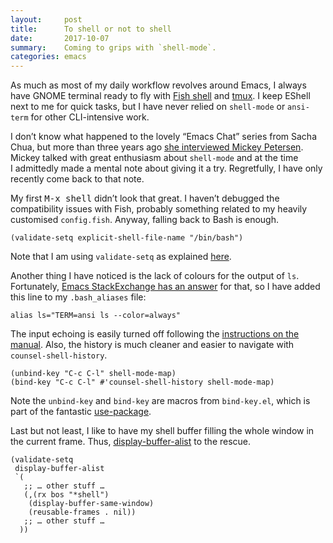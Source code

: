 ```yaml
---
layout:     post
title:      To shell or not to shell
date:       2017-10-07
summary:    Coming to grips with `shell-mode`.
categories: emacs
---
```


As much as most of my daily workflow revolves around Emacs, I always have GNOME
terminal ready to fly with [Fish shell](https://fishshell.com) and
[tmux](https://github.com/tmux/tmux). I keep EShell next to me for quick tasks,
but I have never relied on `shell-mode` or `ansi-term` for other CLI-intensive
work.

I don’t know what happened to the lovely “Emacs Chat” series from Sacha Chua,
but more than three years ago [she interviewed Mickey
Petersen](https://www.youtube.com/watch?v=JA4dqmDFt5Y). Mickey talked with great
enthusiasm about `shell-mode` and at the time I admittedly made a mental note
about giving it a try. Regretfully, I have only recently come back to that note.

My first <kbd>M-x shell</kbd> didn’t look that great. I haven’t debugged the
compatibility issues with Fish, probably something related to my heavily
customised `config.fish`. Anyway, falling back to Bash is enough.

``` emacs-lisp
(validate-setq explicit-shell-file-name "/bin/bash")
```

Note that I am using `validate-setq` as explained
[here](http://manuel-uberti.github.io/emacs/2016/09/17/validate/).

Another thing I have noticed is the lack of colours for the output of
`ls`. Fortunately, [Emacs StackExchange has an
answer](https://emacs.stackexchange.com/a/17484/5514) for that, so I have added
this line to my `.bash_aliases` file:

``` shell
alias ls="TERM=ansi ls --color=always"
```

The input echoing is easily turned off following the [instructions on the
manual](https://www.gnu.org/software/emacs/manual/html_node/efaq-w32/Shell-echo.html). Also,
the history is much cleaner and easier to navigate with `counsel-shell-history`.

``` emacs-lisp
(unbind-key "C-c C-l" shell-mode-map)
(bind-key "C-c C-l" #'counsel-shell-history shell-mode-map)
```

Note the `unbind-key` and `bind-key` are macros from `bind-key.el`, which is
part of the fantastic [use-package](https://github.com/jwiegley/use-package).

Last but not least, I like to have my shell buffer filling the whole window in
the current frame. Thus,
[display-buffer-alist](http://doc.endlessparentheses.com/Var/display-buffer-alist.html)
to the rescue.

``` emacs-lisp
(validate-setq
 display-buffer-alist
 `(
   ;; … other stuff …
   (,(rx bos "*shell")
    (display-buffer-same-window)
    (reusable-frames . nil))
   ;; … other stuff …
  ))
```
